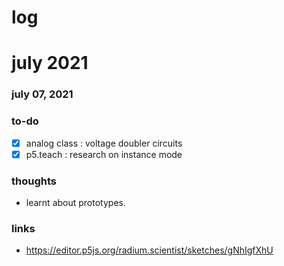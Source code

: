 # log

# july 2021

### july 07, 2021
### to-do 
- [x] analog class : voltage doubler circuits
- [x] p5.teach : research on instance mode

### thoughts 
- learnt about prototypes. 

### links
- https://editor.p5js.org/radium.scientist/sketches/gNhIgfXhU
